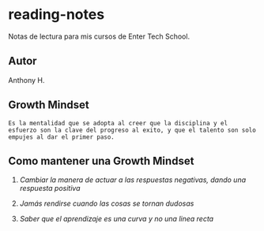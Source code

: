 # reading-notes
Notas de lectura para mis cursos de Enter Tech School.
## Autor  
Anthony H.  
## Growth Mindset 
```
Es la mentalidad que se adopta al creer que la disciplina y el esfuerzo son la clave del progreso al exito, y que el talento son solo empujes al dar el primer paso.
```
## **Como mantener una Growth Mindset**
1. *Cambiar la manera de actuar a las respuestas negativas, dando una respuesta positiva*  

2. *Jamás rendirse cuando las cosas se tornan dudosas*

3. *Saber que el aprendizaje es una curva y no una linea recta*

